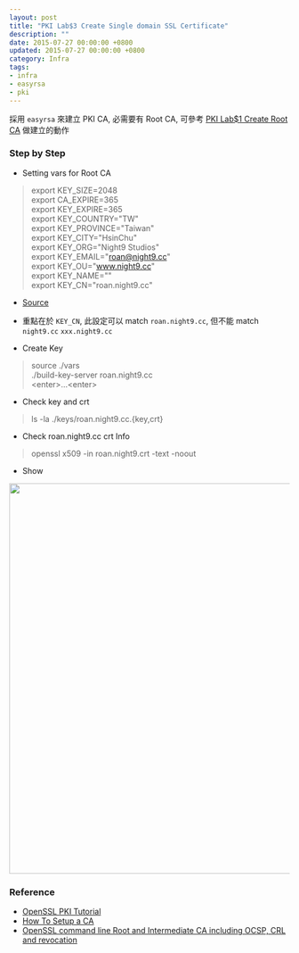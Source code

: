 ```yaml
---
layout: post
title: "PKI Lab$3 Create Single domain SSL Certificate"
description: ""
date: 2015-07-27 00:00:00 +0800
updated: 2015-07-27 00:00:00 +0800
category: Infra
tags:
- infra
- easyrsa
- pki
---
```


採用 ```easyrsa``` 來建立 PKI CA, 必需要有 Root CA, 可參考 [PKI Lab$1 Create Root CA](http://blog.pichuang.com.tw/pki-lab-1-create-root-ca/) 做建立的動作

### Step by Step
- Setting vars for Root CA
> export KEY_SIZE=2048  
export CA_EXPIRE=365  
export KEY_EXPIRE=365  
export KEY_COUNTRY="TW"  
export KEY_PROVINCE="Taiwan"  
export KEY_CITY="HsinChu"  
export KEY_ORG="Night9 Studios"  
export KEY_EMAIL="roan@night9.cc"  
export KEY_OU="www.night9.cc"  
export KEY_NAME=""  
export KEY_CN="roan.night9.cc"  

  - [Source](https://github.com/pichuang/easy-rsa/blob/single/vars)
  - 重點在於 ```KEY_CN```, 此設定可以 match ```roan.night9.cc```, 但不能 match ```night9.cc``` ```xxx.night9.cc```

- Create Key
> source ./vars  
./build-key-server roan.night9.cc  
\<enter\>...\<enter\>  

- Check key and crt
> ls -la ./keys/roan.night9.cc.{key,crt}

- Check roan.night9.cc crt Info
> openssl x509 -in roan.night9.crt -text -noout

- Show
<img src="https://lh3.googleusercontent.com/jEjmgkHRcXctCtCis_yvaNSvPZpAa7Sp4eG6oVaRUSQ=w1034-h1278-no" width="600" height="700">

### Reference
- [OpenSSL PKI Tutorial](http://pki-tutorial.readthedocs.org/en/latest/simple/)
- [How To Setup a CA](http://pages.cs.wisc.edu/~zmiller/ca-howto/)
- [OpenSSL command line Root and Intermediate CA including OCSP, CRL and revocation](https://raymii.org/s/tutorials/OpenSSL_command_line_Root_and_Intermediate_CA_including_OCSP_CRL%20and_revocation.html)
